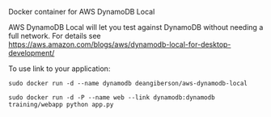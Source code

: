 Docker container for AWS DynamoDB Local

AWS DynamoDB Local will let you test against DynamoDB without needing
a full network. For details see https://aws.amazon.com/blogs/aws/dynamodb-local-for-desktop-development/

To use link to your application:

    sudo docker run -d --name dynamodb deangiberson/aws-dynamodb-local

    sudo docker run -d -P --name web --link dynamodb:dynamodb training/webapp python app.py
